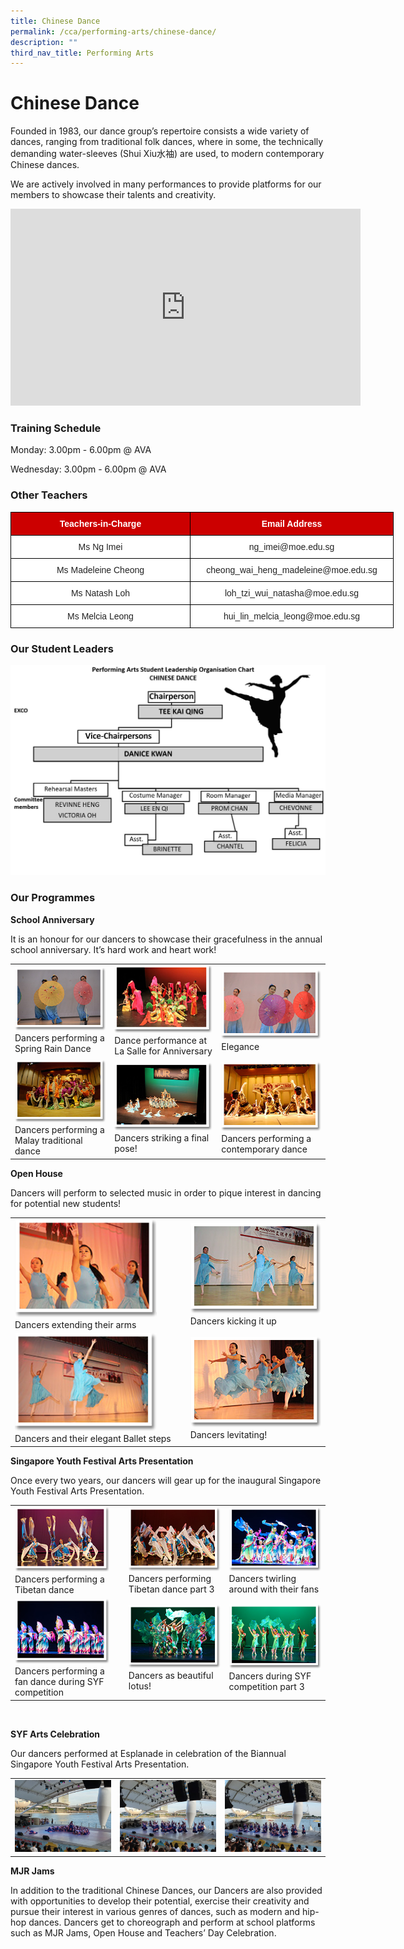 ```yaml
---
title: Chinese Dance
permalink: /cca/performing-arts/chinese-dance/
description: ""
third_nav_title: Performing Arts
---
```

# **Chinese Dance**

Founded in 1983, our dance group’s repertoire consists a wide variety of dances, ranging from traditional folk dances, where in some, the technically demanding water-sleeves (Shui Xiu水袖) are used, to modern contemporary Chinese dances.

We are actively involved in many performances to provide platforms for our members to showcase their talents and creativity.

<iframe allowfullscreen="" allow="accelerometer; autoplay; clipboard-write; encrypted-media; gyroscope; picture-in-picture; web-share" frameborder="0" title="YouTube video player" src="https://www.youtube.com/embed/5Dk8OTTW2bI" height="315" width="560"></iframe>

### **Training Schedule**

Monday: 3.00pm - 6.00pm @ AVA

Wednesday: 3.00pm - 6.00pm @ AVA

### **Other Teachers**

<style type="text/css">
.tg  {border-collapse:collapse;border-spacing:0;}
.tg td{border-color:black;border-style:solid;border-width:1px;font-family:Arial, sans-serif;font-size:14px;
  overflow:hidden;padding:10px 5px;word-break:normal;}
.tg th{border-color:black;border-style:solid;border-width:1px;font-family:Arial, sans-serif;font-size:14px;
  font-weight:normal;overflow:hidden;padding:10px 5px;word-break:normal;}
.tg .tg-xu5m{background-color:#C00;color:#FFF;font-weight:bold;text-align:center;vertical-align:top}
.tg .tg-a3j2{background-color:#FFF;color:#222;text-align:center;vertical-align:middle}
</style>
<table class="tg" style="undefined;table-layout: fixed; width: 700px">
<colgroup>
<col style="width: 287px">
<col style="width: 325px">
</colgroup>
<thead>
  <tr>
    <th class="tg-xu5m">Teachers-in-Charge</th>
    <th class="tg-xu5m">Email Address</th>
  </tr>
</thead>
<tbody>
  <tr>
    <td class="tg-a3j2"><span style="color:#222;background-color:transparent"> Ms Ng Imei</span></td>
    <td class="tg-a3j2"><span style="color:#222;background-color:transparent"> ng_imei@moe.edu.sg</span> </td>
  </tr>
  <tr>
    <td class="tg-a3j2"><span style="color:#222;background-color:transparent">Ms Madeleine Cheong </span></td>
    <td class="tg-a3j2"><span style="color:#222;background-color:transparent">cheong_wai_heng_madeleine@moe.edu.sg</span><br></td>
  </tr>
  <tr>
    <td class="tg-a3j2"><span style="color:#222;background-color:transparent">Ms Natash Loh </span></td>
    <td class="tg-a3j2"><span style="color:#222;background-color:transparent">loh_tzi_wui_natasha@moe.edu.sg </span></td>
  </tr>
  <tr>
    <td class="tg-a3j2"><span style="color:#222;background-color:transparent"> Ms Melcia Leong</span></td>
    <td class="tg-a3j2"><span style="color:#222;background-color:transparent"> hui_lin_melcia_leong@moe.edu.sg</span></td>
  </tr>
</tbody>
</table>


### **Our Student Leaders**

![](/images/Cca/Chinese%20dance/Student%20Leaders%202021-2022.jpg)

### **Our Programmes**

**School Anniversary**

It is an honour for our dancers to showcase their gracefulness in the annual school anniversary. It’s hard work and heart work!

|   |   |   |
|---|---|---|
|  ![](/images/Cca/Chinese%20dance/chinese_dance01.png)  Dancers performing a Spring Rain Dance  |  ![](/images/Cca/Chinese%20dance/chinese_dance02.png)  Dance performance at La Salle for Anniversary   |  ![](/images/Cca/Chinese%20dance/chinese_dance03.png) Elegance    |
|  ![](/images/Cca/Chinese%20dance/chinese_dance04.png)Dancers performing a Malay traditional dance     |  ![](/images/Cca/Chinese%20dance/chinese_dance05.png) Dancers striking a final pose!    |  ![](/images/Cca/Chinese%20dance/chinese_dance06.png)  Dancers performing a contemporary dance  |

**Open House**


Dancers will perform to selected music in order to pique interest in dancing for potential new students!


|   |   |   
|---|---|
|  <img src="/images/Cca/Chinese%20dance/chinese_dance07.png" style="width:85%">  Dancers extending their arms |![](/images/Cca/Chinese%20dance/chinese_dance09.png)   Dancers kicking it up| 
<img src="/images/Cca/Chinese%20dance/chinese_dance08.png" style="width:85%"> Dancers and their elegant Ballet steps   |![](/images/Cca/Chinese%20dance/chinese_dance10.png)  Dancers levitating! |


**Singapore Youth Festival Arts Presentation**

Once every two years, our dancers will gear up for the inaugural Singapore Youth Festival Arts Presentation.

|   |   |   |
|---|---|---|
|  <img src="/images/Cca/Chinese%20dance/chinese_dance11.png" style="width:90%"> Dancers performing a Tibetan dance  |  ![](/images/Cca/Chinese%20dance/chinese_dance12.png) Dancers performing Tibetan dance part 3   | ![](/images/Cca/Chinese%20dance/chinese_dance13.png)    Dancers twirling around with their fans |
| <img src="/images/Cca/Chinese%20dance/chinese_dance14.png" style="width:90%">  Dancers performing a fan dance during SYF competition   |  ![](/images/Cca/Chinese%20dance/chinese_dance15.png) Dancers as beautiful lotus!  |  ![](/images/Cca/Chinese%20dance/chinese_dance16.png)  Dancers during SYF competition part 3 |

<br>




**SYF Arts Celebration**

Our dancers performed at Esplanade in celebration of the Biannual Singapore Youth Festival Arts Presentation.



|   |   |   |
|---|---|---|
|  ![](/images/Cca/Chinese%20dance/SYF%20Celebrate1.jpg) |   ![](/images/Cca/Chinese%20dance/SYF%20Celebrate2.jpg)  |   ![](/images/Cca/Chinese%20dance/SYF%20Celebrate3.jpg) |



**MJR Jams**

In addition to the traditional Chinese Dances, our Dancers are also provided with opportunities to develop their potential, exercise their creativity and pursue their interest in various genres of dances, such as modern and hip-hop dances. Dancers get to choreograph and perform at school platforms such as MJR Jams, Open House and Teachers’ Day Celebration.